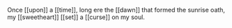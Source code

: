 Once [[upon]] a [[time]], long ere the [[dawn]] that formed the sunrise oath, my [[sweetheart]] [[set]] a [[curse]] on my soul.  


  
